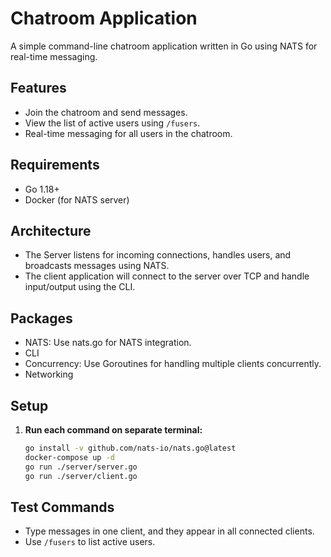 # Chatroom Application

A simple command-line chatroom application written in Go using NATS for real-time messaging.

## Features
- Join the chatroom and send messages.
- View the list of active users using `/fusers`.
- Real-time messaging for all users in the chatroom.

## Requirements
- Go 1.18+
- Docker (for NATS server)

## Architecture

- The Server listens for incoming connections, handles users, and broadcasts messages using NATS.
- The client application will connect to the server over TCP and handle input/output using the CLI.

## Packages

- NATS: Use nats.go for NATS integration.
- CLI
- Concurrency: Use Goroutines for handling multiple clients concurrently.
- Networking

## Setup

1. **Run each command on separate terminal:**
   ```bash
   go install -v github.com/nats-io/nats.go@latest
   docker-compose up -d
   go run ./server/server.go
   go run ./server/client.go

## Test Commands

- Type messages in one client, and they appear in all connected clients.
- Use `/fusers` to list active users.